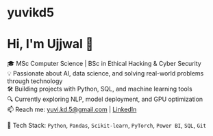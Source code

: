 # yuvikd5
# Hi, I'm Ujjwal 👋

🎓 MSc Computer Science | BSc in Ethical Hacking & Cyber Security  
💡 Passionate about AI, data science, and solving real-world problems through technology  
🛠️ Building projects with Python, SQL, and machine learning tools  
🔍 Currently exploring NLP, model deployment, and GPU optimization  
📫 Reach me: yuvi.kd.5@gmail.com | [LinkedIn](https://www.linkedin.com/in/ujjwal-khadka-883b39184/)

🧰 Tech Stack: `Python`, `Pandas`, `Scikit-learn`, `PyTorch`, `Power BI`, `SQL`, `Git`
